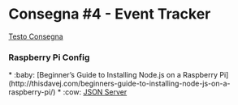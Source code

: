 # Consegna #4 - Event Tracker

[Testo Consegna](https://github.com/fusaimoe/sistemi-embedded/wiki/Consegna-%234---Event-Tracker")

<h3>Raspberry Pi Config</h3>
* :baby: [Beginner’s Guide to Installing Node.js on a Raspberry Pi](http://thisdavej.com/beginners-guide-to-installing-node-js-on-a-raspberry-pi/)
* :cow: <a href="https://github.com/typicode/json-server">JSON Server</a>


